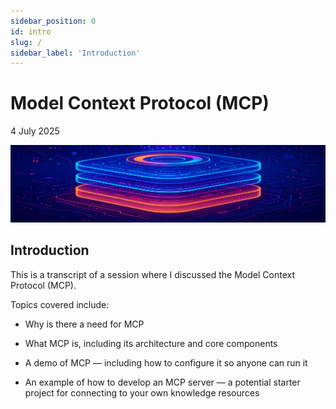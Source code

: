 ```yaml
---
sidebar_position: 0
id: intro
slug: /
sidebar_label: 'Introduction'
---
```


# Model Context Protocol (MCP)

4 July 2025

![mcp](images/mcp.png)

## Introduction

This is a transcript of a session where I discussed the Model Context Protocol (MCP).

Topics covered include:

- Why is there a need for MCP

- What MCP is, including its architecture and core components

- A demo of MCP — including how to configure it so anyone can run it

- An example of how to develop an MCP server — a potential starter project for connecting to your own knowledge resources

